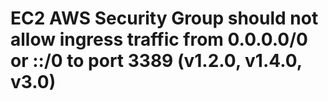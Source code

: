 # EC2 AWS Security Group should not allow ingress traffic from 0.0.0.0/0 or ::/0 to port 3389 (v1.2.0, v1.4.0, v3.0)
